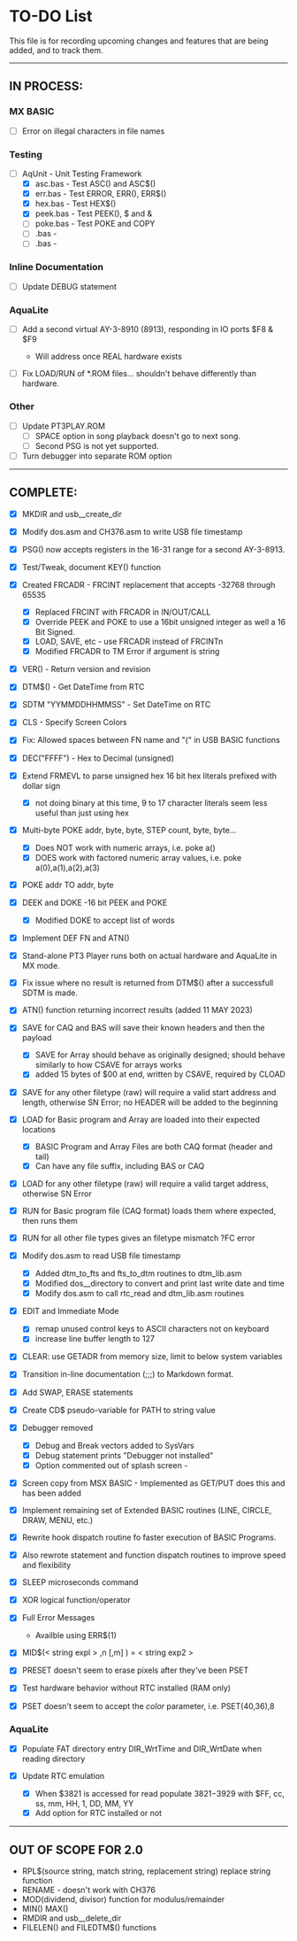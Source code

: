 TO-DO List
==============

This file is for recording upcoming changes and features that are being added, and to track them.

---
## IN PROCESS:

### MX BASIC
- [ ] Error on illegal characters in file names

### Testing
- [ ] AqUnit - Unit Testing Framework
  - [x] asc.bas - Test ASC() and ASC$()
  - [x] err.bas - Test ERROR, ERR(), ERR$()
  - [x] hex.bas - Test HEX$()
  - [x] peek.bas - Test PEEK(), $ and &
  - [ ] poke.bas - Test POKE and COPY 
  - [ ] .bas -  
  - [ ] .bas -  

### Inline Documentation
- [ ] Update DEBUG statement

### AquaLite
- [ ] Add a second virtual AY-3-8910 (8913), responding in IO ports $F8 & $F9
  - Will address once REAL hardware exists

- [ ] Fix LOAD/RUN of *.ROM files... shouldn't behave differently than hardware.

### Other
- [ ] Update PT3PLAY.ROM
  - [ ] SPACE option in song playback doesn't go to next song. 
  - [ ] Second PSG is not yet supported.

- [ ] Turn debugger into separate ROM option

---
## COMPLETE:
- [X] MKDIR and usb__create_dir

- [X] Modify dos.asm and CH376.asm to write USB file timestamp

- [x] PSG() now accepts registers in the 16-31 range for a second AY-3-8913.

- [x] Test/Tweak, document KEY() function

- [x] Created FRCADR - FRCINT replacement that accepts -32768 through 65535
  - [x] Replaced FRCINT with FRCADR in IN/OUT/CALL
  - [x] Override PEEK and POKE to use a 16bit unsigned integer as well a 16 Bit Signed.
  - [x] LOAD, SAVE, etc - use FRCADR instead of FRCINTn
  - [x] Modified FRCADR to TM Error if argument is string

- [x] VER() - Return version and revision

- [x] DTM$() - Get DateTime from RTC

- [x] SDTM "YYMMDDHHMMSS" - Set DateTime on RTC

- [x] CLS - Specify Screen Colors

- [x] Fix: Allowed spaces between FN name and "(" in USB BASIC functions

- [x] DEC("FFFF") - Hex to Decimal (unsigned)

- [x] Extend FRMEVL to parse unsigned hex 16 bit hex literals prefixed with dollar sign
  - [x] not doing binary at this time, 9 to 17 character literals seem less useful than just using hex

- [x] Multi-byte POKE addr, byte, byte, STEP count, byte, byte...
  - [x] Does NOT work with numeric arrays, i.e. poke a()
  - [x] DOES work with factored numeric array values, i.e. poke a(0),a(1),a(2),a(3)

- [x] POKE addr TO addr, byte

- [x] DEEK and DOKE -16 bit PEEK and POKE
  -  [x] Modified DOKE to accept list of words

- [x] Implement DEF FN and ATN()

- [x] Stand-alone PT3 Player runs both on actual hardware and AquaLite in MX mode.

- [x] Fix issue where no result is returned from DTM$() after a successfull SDTM is made.

- [x] ATN() function returning incorrect results (added 11 MAY 2023)

- [x] SAVE for CAQ and BAS will save their known headers and then the payload 
  - [x] SAVE for Array should behave as originally designed; should behave similarly to how CSAVE for arrays works
  - [x] added 15 bytes of $00 at end, written by CSAVE, required by CLOAD

- [x] SAVE for any other filetype (raw) will require a valid start address and length, otherwise SN Error; no HEADER will be added to the beginning

- [x] LOAD for Basic program and Array are loaded into their expected locations
  - [x] BASIC Program and Array Files are both CAQ format (header and tail)
  - [x] Can have any file suffix, including BAS or CAQ

- [x] LOAD for any other filetype (raw) will require a valid target address, otherwise SN Error

- [x] RUN for Basic program file (CAQ format) loads them where expected, then runs them

- [x] RUN for all other file types gives an filetype mismatch ?FC error

- [x] Modify dos.asm to read USB file timestamp
  - [x] Added dtm_to_fts and fts_to_dtm routines to dtm_lib.asm
  - [x] Modified dos__directory to convert and print last write date and time
  - [x] Modify dos.asm to call rtc_read and dtm_lib.asm routines

- [x] EDIT and Immediate Mode
  - [x] remap unused control keys to ASCII characters not on keyboard
  - [x] increase line buffer length to 127

- [x] CLEAR: use GETADR from memory size, limit to below system variables

- [x] Transition in-line documentation (;;;) to Markdown format.

- [x] Add SWAP, ERASE statements

- [x] Create CD$ pseudo-variable for PATH to string value

- [x] Debugger removed
  - [x] Debug and Break vectors added to SysVars
  - [x] Debug statement prints "Debugger not installed"
  - [x] Option commented out of splash screen - 

- [x] Screen copy from MSX BASIC - Implemented as GET/PUT does this and has been added

- [x] Implement remaining set of Extended BASIC routines (LINE, CIRCLE, DRAW, MENU, etc.)

- [x] Rewrite hook dispatch routine fo faster execution of BASIC Programs.
 - [x] Also rewrote statement and function dispatch routines to improve speed and flexibility

- [x] SLEEP microseconds command

- [x] XOR logical function/operator
  
- [x] Full Error Messages
  - Availble using ERR$(1)

- [x] MID$(< string expl > ,n [,m] ) = < string exp2 >

- [x] PRESET doesn't seem to erase pixels after they've been PSET

- [x] Test hardware behavior without RTC installed (RAM only)

- [x] PSET doesn't seem to accept the *color* parameter, i.e. PSET(40,36),8

### AquaLite

- [x] Populate FAT directory entry DIR_WrtTime and DIR_WrtDate when reading directory

- [x] Update RTC emulation
  - [x] When $3821 is accessed for read populate $3821-$3929 with $FF, cc, ss, mm, HH, 1, DD, MM, YY
  - [x] Add option for RTC installed or not

---
## OUT OF SCOPE FOR 2.0
- RPL$(source string, match string, replacement string) replace string function
- RENAME - doesn't work with CH376
- MOD(dividend, divisor) function for modulus/remainder
- MIN() MAX()
- RMDIR and usb__delete_dir
- FILELEN() and FILEDTM$() functions